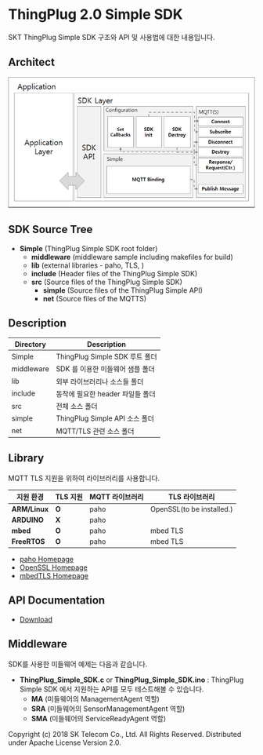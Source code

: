 ThingPlug 2.0 Simple SDK
===
SKT ThingPlug Simple SDK 구조와 API 및 사용법에 대한 내용입니다.

Architect
---
![](images/sdk_architect.png)

SDK Source Tree
---
+ __Simple__ (ThingPlug Simple SDK root folder)
	+ __middleware__ (middleware sample including makefiles for build)
	+ __lib__ (external libraries - paho, TLS, )
	+ __include__ (Header files of the ThingPlug Simple SDK)
	+ __src__ (Source files of the ThingPlug Simple SDK)
		+ __simple__ (Source files of the ThingPlug Simple API)
		+ __net__ (Source files of the MQTTS)
			
Description
---
Directory | Description
------------ | -------------
Simple | ThingPlug Simple SDK 루트 폴더
middleware |	SDK 를 이용한 미들웨어 샘플 폴더
lib | 외부 라이브러리나 소스들 폴더
include | 동작에 필요한 header 파일들 폴더
src | 전체 소스 폴더
simple | ThingPlug Simple API 소스 폴더
net | MQTT/TLS 관련 소스 폴더

Library
---
MQTT TLS 지원을 위하여 라이브러리를 사용합니다.

지원 환경 | TLS 지원 | MQTT 라이브러리 | TLS 라이브러리
------------ | ------------- | ------------- | -------------
__ARM/Linux__ | __O__ | paho | OpenSSL(to be installed.)
__ARDUINO__ | __X__ | paho |
__mbed__ |	__O__ | paho | mbed TLS
__FreeRTOS__ |	__O__ | paho | mbed TLS

* [paho Homepage](https://eclipse.org/paho/)
* [OpenSSL Homepage](https://www.openssl.org/)
* [mbedTLS Homepage](https://tls.mbed.org/)


API Documentation
---
* [Download](docs/ThingPlug_Simple_SDK_API-20171206.pdf)

Middleware
---
SDK를 사용한 미들웨어 예제는 다음과 같습니다.

* __ThingPlug_Simple_SDK.c__ or __ThingPlug_Simple_SDK.ino__ : ThingPlug Simple SDK 에서 지원하는 API를 모두 테스트해볼 수 있습니다.
	+ __MA__ (미들웨어의 ManagementAgent 역할)
	+ __SRA__ (미들웨어의 SensorManagementAgent 역할)
	+ __SMA__ (미들웨어의 ServiceReadyAgent 역할)

Copyright (c) 2018 SK Telecom Co., Ltd. All Rights Reserved. Distributed under Apache License Version 2.0.
